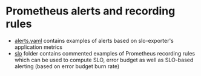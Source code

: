 # Prometheus alerts and recording rules

- [alerts.yaml](./alerts.yaml) contains examples of alerts based on slo-exporter's application metrics
- [slo](./slo/) folder contains commented examples of Prometheus recording rules which can be used to compute SLO, error budget as well as SLO-based alerting (based on error budget burn rate)
